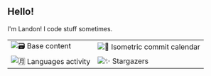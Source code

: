 ## Hello!

I'm Landon! I code stuff sometimes.

<table>
  <tr>
    <td><img src="https://cdn.jsdelivr.net/gh/lunbun/lunbun/metrics/metrics.base.svg" alt="🗃️ Base content"></td>
    <td><img src="https://cdn.jsdelivr.net/gh/lunbun/lunbun/metrics/metrics.isocalendar.svg" alt="📅 Isometric commit calendar"></td>
  </tr>
  <tr>
    <td><img src="https://cdn.jsdelivr.net/gh/lunbun/lunbun/metrics/metrics.languages.svg" alt="🈷️ Languages activity"></td>
    <td><img src="https://cdn.jsdelivr.net/gh/lunbun/lunbun/metrics/metrics.stargazers.svg" alt="✨ Stargazers"></td>
  </tr>
</table>
